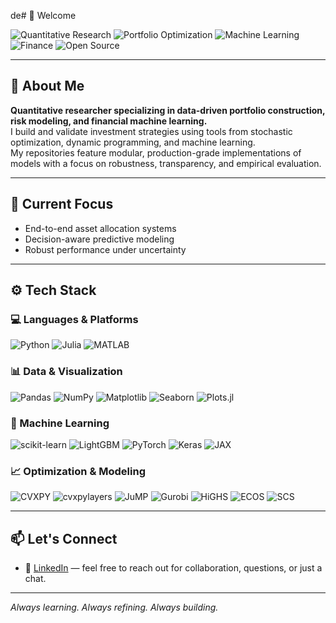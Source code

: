 de# 👋 Welcome

![Quantitative Research](https://img.shields.io/badge/Focus-Quantitative%20Research-blueviolet)
![Portfolio Optimization](https://img.shields.io/badge/Domain-Portfolio%20Optimization-005f73)
![Machine Learning](https://img.shields.io/badge/Machine%20Learning-Active-brightgreen)
![Finance](https://img.shields.io/badge/Applications-Financial%20Modeling-darkgreen)
![Open Source](https://img.shields.io/badge/Style-Modular%20%26%20Reproducible-informational)

---

## 🧠 About Me

**Quantitative researcher specializing in data-driven portfolio construction, risk modeling, and financial machine learning.**  
I build and validate investment strategies using tools from stochastic optimization, dynamic programming, and machine learning.  
My repositories feature modular, production-grade implementations of models with a focus on robustness, transparency, and empirical evaluation.

---

## 🔭 Current Focus

- End-to-end asset allocation systems  
- Decision-aware predictive modeling
- Robust performance under uncertainty
---

## ⚙️ Tech Stack

### 💻 Languages & Platforms  
![Python](https://img.shields.io/badge/Python-3670A0?logo=python&logoColor=white)
![Julia](https://img.shields.io/badge/Julia-9558B2?logo=julia&logoColor=white)
![MATLAB](https://img.shields.io/badge/MATLAB-e76f00?logo=mathworks&logoColor=white)

### 📊 Data & Visualization  
![Pandas](https://img.shields.io/badge/Pandas-150458?logo=pandas&logoColor=white)
![NumPy](https://img.shields.io/badge/NumPy-013243?logo=numpy&logoColor=white)
![Matplotlib](https://img.shields.io/badge/Matplotlib-11557c?logo=matplotlib&logoColor=white)
![Seaborn](https://img.shields.io/badge/Seaborn-008080?logo=python&logoColor=white)
![Plots.jl](https://img.shields.io/badge/Plots.jl-julia?logo=julia&logoColor=white)

### 🤖 Machine Learning  
![scikit-learn](https://img.shields.io/badge/scikit--learn-f7931e?logo=scikit-learn&logoColor=white)
![LightGBM](https://img.shields.io/badge/LightGBM-9a9a9a?logo=lightgbm&logoColor=white)
![PyTorch](https://img.shields.io/badge/PyTorch-EE4C2C?logo=pytorch&logoColor=white)
![Keras](https://img.shields.io/badge/Keras-D00000?logo=keras&logoColor=white)
![JAX](https://img.shields.io/badge/JAX-76b900?logo=google&logoColor=white)

### 📈 Optimization & Modeling
![CVXPY](https://img.shields.io/badge/CVXPY-34495E?logo=python&logoColor=white)
![cvxpylayers](https://img.shields.io/badge/CVXPYLayers-2C3E50?logo=python&logoColor=white)
![JuMP](https://img.shields.io/badge/JuMP-9558B2?logo=julia&logoColor=white)
![Gurobi](https://img.shields.io/badge/Gurobi-97241c?logo=gurobi&logoColor=white)
![HiGHS](https://img.shields.io/badge/HiGHS-grey?logo=gnu&logoColor=white)
![ECOS](https://img.shields.io/badge/ECOS-808080?logo=python&logoColor=white)
![SCS](https://img.shields.io/badge/SCS-454545?logo=python&logoColor=white)

---

## 📫 Let's Connect

- 📧 [LinkedIn](https://www.linkedin.com/ramiuness) — feel free to reach out for collaboration, questions, or just a chat.

---

_Always learning. Always refining. Always building._
